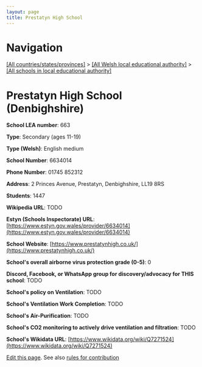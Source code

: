 ```yaml
---
layout: page
title: Prestatyn High School
---
```

# Navigation

[[All countries/states/provinces]](../../..) > [[All Welsh local educational authority]](../..) > [[All schools in local educational authority]](..)

# Prestatyn High School (Denbighshire)

**School LEA number**: 663

**Type**: Secondary (ages 11-19)

**Type (Welsh)**: English medium

**School Number**: 6634014

**Phone Number**: 01745 852312

**Address**: 2 Princes Avenue, Prestatyn, Denbighshire, LL19 8RS

**Students**: 1447

**Wikipedia URL**: TODO

**Estyn (Schools Inspectorate) URL**: [https://www.estyn.gov.wales/provider/6634014](https://www.estyn.gov.wales/provider/6634014)

**School Website**: [https://www.prestatynhigh.co.uk/](https://www.prestatynhigh.co.uk/)

**School's overall airborne virus protection grade (0-5)**: 0

**Discord, Facebook, or WhatsApp group for discovery/advocacy for THIS school**: TODO

**School's policy on Ventilation**: TODO

**School's Ventilation Work Completion**: TODO

**School's Air-Purification**: TODO

**School's CO2 monitoring to actively drive ventilation and filtration**: TODO

**School's Wikidata URL**: [https://www.wikidata.org/wiki/Q7271524](https://www.wikidata.org/wiki/Q7271524)




[Edit this page](https://github.com/VentilationProject/Wales/edit/prif/./Denbighshire/Prestatyn_High_School.md). See also [rules for contribution](../../../contribution-rules/)